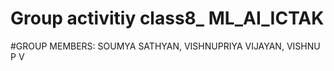 # Group activitiy class8_ ML_AI_ICTAK
#GROUP MEMBERS: SOUMYA SATHYAN,
                VISHNUPRIYA VIJAYAN,
                VISHNU P V
